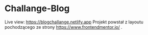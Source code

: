 # Challange-Blog
Live view: https://blogchallange.netlify.app
Projekt powstał z layoutu pochodzącego ze strony https://www.frontendmentor.io/ .
